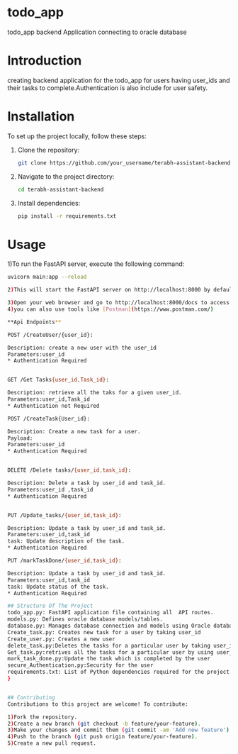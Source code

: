 # todo_app
todo_app backend Application connecting to oracle database

# Introduction
creating backend application for the todo_app for users having user_ids and their tasks to complete.Authentication is also include for user safety.

# Installation

To set up the project locally, follow these steps:

1. Clone the repository:
    ```bash
    git clone https://github.com/your_username/terabh-assistant-backend.git
    ```
2. Navigate to the project directory:
    ```bash
    cd terabh-assistant-backend
    ```
3. Install dependencies:
    ```bash
    pip install -r requirements.txt
    ```
# Usage

1)To run the FastAPI server, execute the following command:
```bash
uvicorn main:app --reload

2)This will start the FastAPI server on http://localhost:8000 by default.

3)Open your web browser and go to http://localhost:8000/docs to access the Swagger UI for testing the API endpoints.
4)you can also use tools like [Postman](https://www.postman.com/)

**Api Endpoints**

POST /CreateUser/{user_id}:

Description: create a new user with the user_id
Parameters:user_id
* Authentication Required


GET /Get Tasks{user_id,Task_id}:

Description: retrieve all the taks for a given user_id.
Parameters:user_id,Task_id
* Authentication not Required

POST /CreateTask{User_id}:

Description: Create a new task for a user.
Payload:
Parameters:user_id
* Authentication Required


DELETE /Delete tasks/{user_id,task_id}:

Description: Delete a task by user_id and task_id.
Parameters:user_id ,task_id
* Authentication Required


PUT /Update_tasks/{user_id,task_id}:

Description: Update a task by user_id and task_id.
Parameters:user_id,task_id
task: Update description of the task.
* Authentication Required

PUT /markTaskDone/{user_id,task_id}:

Description: Update a task by user_id and task_id.
Parameters:user_id,task_id
task: Update status of the task.
* Authentication Required

## Structure Of The Project
todo_app.py: FastAPI application file containing all  API routes.
models.py: Defines oracle database models/tables.
database.py: Manages database connection and models using Oracle database.
Create_task.py: Creates new task for a user by taking user_id
Create_user.py: Creates a new user
delete_task.py:Deletes the tasks for a particular user by taking user_is and Task_id
Get_task.py:retrives all the tasks for a particular user by using user_id
mark_task_done.py:Update the task which is completed by the user
secure_Authentication.py:Security for the user
requirements.txt: List of Python dependencies required for the project.
}


## Contributing
Contributions to this project are welcome! To contribute:

1)Fork the repository.
2)Create a new branch (git checkout -b feature/your-feature).
3)Make your changes and commit them (git commit -am 'Add new feature').
4)Push to the branch (git push origin feature/your-feature).
5)Create a new pull request.
